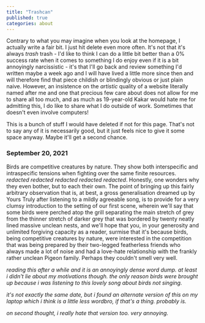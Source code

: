 ```yaml
---
title: "Trashcan"
published: true
categories: about
---
```


Contrary to what you may imagine when you look at the homepage, I actually write a fair bit. I just hit delete even more often. It's not that it's always _trash_ trash - I'd like to think I can do a little bit better than a 0% success rate when it comes to something I do enjoy even if it is a bit annoyingly narcissistic - it's that I'll go back and review something I'd written maybe a week ago and I will have lived a little more since then and will therefore find that piece childish or blindingly obvious or just plain naive. However, an insistence on the _artistic_ quality of a website literally named after me and one that precious few care about does not allow for me to share all too much, and as much as 19-year-old Kakar would hate me for admitting this, I do like to share what I do outside of work. Sometimes that doesn't even involve computers!

This is a bunch of stuff I would have deleted if not for this page. That's not to say any of it is necessarily good, but it just feels nice to give it some space anyway. Maybe it'll get a second chance. 

### September 20, 2021

Birds are competitive creatures by nature. They show both interspecific and intraspecific tensions when fighting over the same finite resources. _redacted redacted redacted redacted redacted_. Honestly, one wonders why they even bother, but to each their own. The point of bringing up this fairly arbitrary observation that is, at best, a gross generalisation dreamed up by Yours Truly after listening to a mildly agreeable song, is to provide for a very clumsy introduction to the setting of our first scene, wherein we'll say that some birds were perched atop the grill separating the main stretch of grey from the thinner stretch of darker grey that was bordered by twenty neatly lined massive unclean nests, and we'll hope that you, in your generosity and unlimited forgiving capacity as a reader, surmise that it's because birds, being competitive creatures by nature, were interested in the competition that was being prepared by their two-legged featherless friends who always made a lot of noise and had a love-hate relationship with the frankly rather unclean Pigeon family. Perhaps they couldn't smell very well.

_reading this after a while and it is an annoyingly dense word dump. at least i didn't lie about my motivations though. the only reason birds were brought up because i was listening to this lovely song about birds not singing._

_it's not exactly the same date, but i found an alternate version of this on my laptop which i think is a little less wordbro, if that's a thing. probably is._

_on second thought, i really hate that version too. very annoying._
